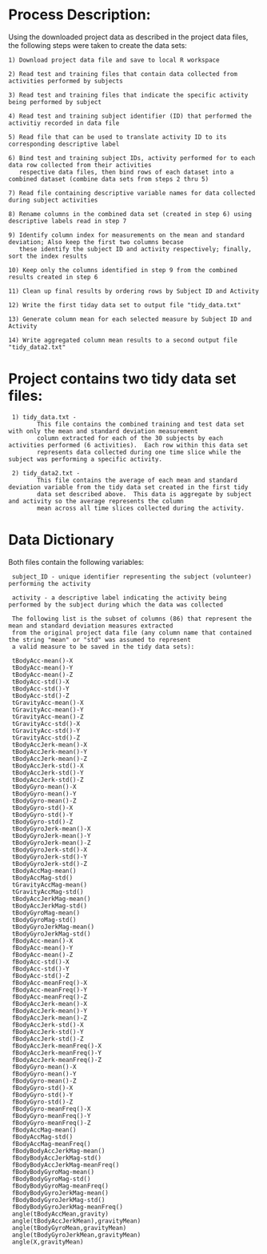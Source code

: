 Process Description:
===================

Using the downloaded project data as described in the project data files, the following steps were taken to create the data sets:

    1) Download project data file and save to local R workspace

    2) Read test and training files that contain data collected from activities performed by subjects

    3) Read test and training files that indicate the specific activity being performed by subject 

    4) Read test and training subject identifier (ID) that performed the activitiy recorded in data file

    5) Read file that can be used to translate activity ID to its corresponding descriptive label

    6) Bind test and training subject IDs, activity performed for to each data row collected from their activities 
       respective data files, then bind rows of each dataset into a combined dataset (combine data sets from steps 2 thru 5)

    7) Read file containing descriptive variable names for data collected during subject activities

    8) Rename columns in the combined data set (created in step 6) using descriptive labels read in step 7                     

    9) Identify column index for measurements on the mean and standard deviation; Also keep the first two columns becase 
       these identify the subject ID and activity respectively; finally, sort the index results                   

    10) Keep only the columns identified in step 9 from the combined results created in step 6                         

    11) Clean up final results by ordering rows by Subject ID and Activity 
                                                  
    12) Write the first tiday data set to output file "tidy_data.txt"

    13) Generate column mean for each selected measure by Subject ID and Activity

    14) Write aggregated column mean results to a second output file "tidy_data2.txt"
 
Project contains two tidy data set files:  
=========================================

     1) tidy_data.txt - 
            This file contains the combined training and test data set with only the mean and standard deviation measurement 
            column extracted for each of the 30 subjects by each activities performed (6 activities).  Each row within this data set 
            represents data collected during one time slice while the subject was performing a specific activity.  

     2) tidy_data2.txt - 
            This file contains the average of each mean and standard deviation variable from the tidy data set created in the first tidy 
            data set described above.  This data is aggregate by subject and activity so the average represents the column
            mean across all time slices collected during the activity.  

Data Dictionary 
=================

Both files contain the following variables:

     subject_ID - unique identifier representing the subject (volunteer) performing the activity
   
     activity - a descriptive label indicating the activity being performed by the subject during which the data was collected
   
     The following list is the subset of columns (86) that represent the mean and standard deviation measures extracted 
     from the original project data file (any column name that contained the string "mean" or "std" was assumed to represent
     a valid measure to be saved in the tidy data sets):

     tBodyAcc-mean()-X 
     tBodyAcc-mean()-Y 
     tBodyAcc-mean()-Z 
     tBodyAcc-std()-X  
     tBodyAcc-std()-Y  
     tBodyAcc-std()-Z  
     tGravityAcc-mean()-X 
     tGravityAcc-mean()-Y 
     tGravityAcc-mean()-Z 
     tGravityAcc-std()-X  
     tGravityAcc-std()-Y  
     tGravityAcc-std()-Z  
     tBodyAccJerk-mean()-X   
     tBodyAccJerk-mean()-Y   
     tBodyAccJerk-mean()-Z   
     tBodyAccJerk-std()-X 
     tBodyAccJerk-std()-Y 
     tBodyAccJerk-std()-Z 
     tBodyGyro-mean()-X   
     tBodyGyro-mean()-Y   
     tBodyGyro-mean()-Z   
     tBodyGyro-std()-X 
     tBodyGyro-std()-Y 
     tBodyGyro-std()-Z 
     tBodyGyroJerk-mean()-X  
     tBodyGyroJerk-mean()-Y  
     tBodyGyroJerk-mean()-Z  
     tBodyGyroJerk-std()-X   
     tBodyGyroJerk-std()-Y   
     tBodyGyroJerk-std()-Z   
     tBodyAccMag-mean()   
     tBodyAccMag-std() 
     tGravityAccMag-mean()   
     tGravityAccMag-std() 
     tBodyAccJerkMag-mean()  
     tBodyAccJerkMag-std()   
     tBodyGyroMag-mean()  
     tBodyGyroMag-std()   
     tBodyGyroJerkMag-mean() 
     tBodyGyroJerkMag-std()  
     fBodyAcc-mean()-X 
     fBodyAcc-mean()-Y 
     fBodyAcc-mean()-Z 
     fBodyAcc-std()-X  
     fBodyAcc-std()-Y  
     fBodyAcc-std()-Z  
     fBodyAcc-meanFreq()-X   
     fBodyAcc-meanFreq()-Y   
     fBodyAcc-meanFreq()-Z   
     fBodyAccJerk-mean()-X   
     fBodyAccJerk-mean()-Y   
     fBodyAccJerk-mean()-Z   
     fBodyAccJerk-std()-X 
     fBodyAccJerk-std()-Y 
     fBodyAccJerk-std()-Z 
     fBodyAccJerk-meanFreq()-X  
     fBodyAccJerk-meanFreq()-Y  
     fBodyAccJerk-meanFreq()-Z  
     fBodyGyro-mean()-X   
     fBodyGyro-mean()-Y   
     fBodyGyro-mean()-Z   
     fBodyGyro-std()-X 
     fBodyGyro-std()-Y 
     fBodyGyro-std()-Z 
     fBodyGyro-meanFreq()-X  
     fBodyGyro-meanFreq()-Y  
     fBodyGyro-meanFreq()-Z  
     fBodyAccMag-mean()   
     fBodyAccMag-std() 
     fBodyAccMag-meanFreq()  
     fBodyBodyAccJerkMag-mean() 
     fBodyBodyAccJerkMag-std()  
     fBodyBodyAccJerkMag-meanFreq()   
     fBodyBodyGyroMag-mean() 
     fBodyBodyGyroMag-std()  
     fBodyBodyGyroMag-meanFreq()   
     fBodyBodyGyroJerkMag-mean()   
     fBodyBodyGyroJerkMag-std() 
     fBodyBodyGyroJerkMag-meanFreq()  
     angle(tBodyAccMean,gravity)   
     angle(tBodyAccJerkMean),gravityMean)
     angle(tBodyGyroMean,gravityMean) 
     angle(tBodyGyroJerkMean,gravityMean)
     angle(X,gravityMean)
